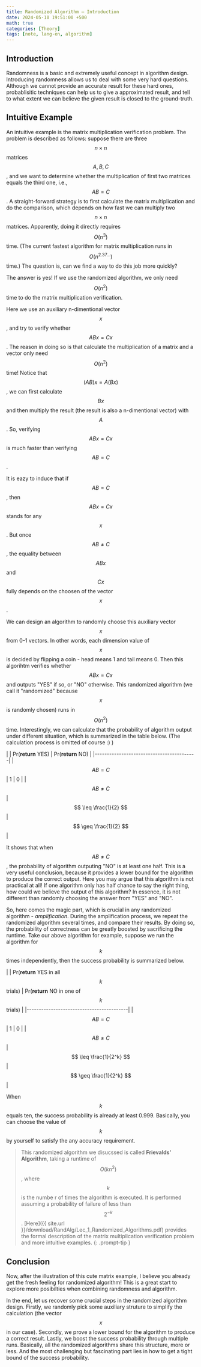 ```yaml
---
title: Randomized Algorithm — Introduction
date: 2024-05-10 19:51:00 +500
math: true
categories: [Theory]
tags: [note, lang-en, algorithm]
---
```


## Introduction

Randomness is a basic and extremely useful concept in algorithm design. Introducing randomness allows us to deal with some very hard questions. Although we cannot provide an accurate result for these hard ones, probablisitic techniques can help us to give a approximated result, and tell to what extent we can believe the given result is closed to the ground-truth.

## Intuitive Example

An intuitive example is the matrix multiplication verification problem. The problem is described as follows: suppose there are three $$ n \times n $$ matrices $$ A,B,C $$ , and we want to determine whether the multiplication of first two matrices equals the third one, i.e., $$ AB=C $$ . A straight-forward strategy is to first calculate the matrix multiplication and do the comparison, which depends on how fast we can multiply two $$ n \times n $$ matrices. Apparently, doing it directly requires $$ O(n^3) $$ time. (The current fastest algorithm for matrix multiplication runs in $$ O(n^{2.37...}) $$ time.) The question is, can we find a way to do this job more quickly?

The answer is yes! If we use the randomized algorithm, we only need $$ O(n^2) $$ time to do the matrix multiplication verification. 

Here we use an auxiliary n-dimentional vector $$ x $$ , and try to verify whether $$ ABx=Cx $$ . The reason in doing so is that calculate the multiplication of a matrix and a vector only need $$ O(n^2) $$ time! Notice that $$ (AB)x = A(Bx) $$, we can first calculate $$ Bx $$ and then multiply the result (the result is also a n-dimentional vector) with $$ A $$. So, verifying $$ ABx=Cx $$ is much faster than verifying $$ AB=C $$ .

It is eazy to induce that if $$ AB=C $$ , then $$ ABx=Cx $$ stands for any $$ x $$ . But once $$ AB \neq C $$, the equality between $$ ABx $$ and $$ Cx $$ fully depends on the choosen of the vector $$ x $$.

We can design an algorithm to randomly choose this auxiliary vector $$ x $$ from 0-1 vectors. In other words, each dimension value of $$ x $$ is decided by flipping a coin - head means 1 and tail means 0. Then this algorihtm verifies whether $$ ABx=Cx $$ and outputs "YES" if so, or "NO" otherwise. This randomized algorithm (we call it "randomized" because $$ x $$ is randomly chosen) runs in $$ O(n^2)$$ time. Interestingly, we can calculate that the probability of algorithm output under different situation, which is summarized in the table below. (The calculation process is omitted of course :) )

| | Pr(**return** YES) | Pr(**return** NO) | 
|------------------------------------------|
| $$ AB=C $$ |    1    |         0         |
| $$ AB \neq C $$ |  $$ \leq \frac{1}{2} $$ |  $$ \geq \frac{1}{2} $$ |

It shows that when $$ AB \neq C $$ , the probability of algorithm outputing "NO" is at least one half. This is a very useful conclusion, because it provides a lower bound for the algorithm to produce the correct output. Here you may argue that this algorithm is not practical at all! If one algorithm only has half chance to say the right thing, how could we believe the output of this algorithm? In essence, it is not different than randomly choosing the answer from "YES" and "NO".

So, here comes the magic part, which is crucial in any randomized algorithm - *amplification*. During the amplification process, we repeat the randomized algorithm several times, and compare their results. By doing so, the probability of correctness can be greatly boosted by sacrificing the runtime. Take our above algorithm for example, suppose we run the algorithm for $$ k $$ times independently, then the success probability is summarized below.

| | Pr(**return** YES in all $$ k $$ trials) | Pr(**return** NO in one of $$ k $$ trials) | 
|------------------------------------------|
| $$ AB=C $$ |    1    |         0         |
| $$ AB \neq C $$ |  $$ \leq \frac{1}{2^k} $$ |  $$ \geq \frac{1}{2^k} $$ |

When $$ k $$ equals ten, the success probability is already at least 0.999. Basically, you can choose the value of $$ k $$ by yourself to satisfy the any accuracy requirement.

> This randomized algorithm we disucssed is called **Frievalds' Algorithm**, taking a runtime of $$ O(kn^2) $$ , where $$ k $$ is the numbe r of times the algorithm is executed. It is performed assuming a probability of failure of less than $$ 2^{-k} $$. [Here]({{ site.url }}/download/RandAlg/Lec_1_Randomized_Algorithms.pdf) provides the formal description of the matrix multiplication verification problem and more intuitive examples.
{: .prompt-tip }


## Conclusion

Now, after the illustration of this cute matrix example, I believe you already get the fresh feeling for randomized algorithm! This is a great start to explore more posibilties when combining randomness and algorithm.

In the end, let us recover some crucial steps in the randomized algorithm design. Firstly, we randomly pick some auxiliary struture to simplify the calculation (the vector $$ x $$ in our case). Secondly, we prove a lower bound for the algorithm to produce a correct result. Lastly, we boost the success probability through multiple runs. Basically, all the randomized algorithms share this structure, more or less. And the most challenging but fascinating part lies in how to get a tight bound of the success probability.

